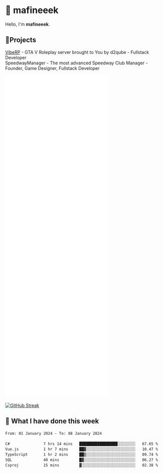 # 👋 mafineeek
Hello, I'm **mafineeek**.

## 📝Projects

[VibeRP](https://v-rp.pl) - GTA V Roleplay server brought to You by d2qube - Fullstack Developer<br/>
SpeedwayManager - The most advanced Speedway Club Manager - Founder, Game Designer, Fullstack Developer


![](./github-metrics.svg)

[![GitHub Streak](https://streak-stats.demolab.com/?user=mafineeek)](https://git.io/streak-stats)

## 📰 What I have done this week
<!--START_SECTION:waka-->

```txt
From: 01 January 2024 - To: 08 January 2024

C#               7 hrs 14 mins   █████████████████░░░░░░░░   67.65 %
Vue.js           1 hr 7 mins     ██▓░░░░░░░░░░░░░░░░░░░░░░   10.47 %
TypeScript       1 hr 2 mins     ██▒░░░░░░░░░░░░░░░░░░░░░░   09.74 %
SQL              40 mins         █▓░░░░░░░░░░░░░░░░░░░░░░░   06.27 %
Csproj           15 mins         ▓░░░░░░░░░░░░░░░░░░░░░░░░   02.38 %
```

<!--END_SECTION:waka-->
